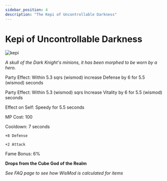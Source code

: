 ```yaml
---
sidebar_position: 4
description: "The Kepi of Uncontrollable Darkness"
---
```


# Kepi of Uncontrollable Darkness

![kepi](https://vwiki.valorserver.com/api/item/picture/kepi%20of%20uncontrollable%20darkness)

<i>A skull of the Dark Knight's minions, it has been morphed to be worn by a hero.</i>

Party Effect: Within 5.3 sqrs (wismod) increase Defense by 6 for 5.5 (wismod) seconds

Party Effect: Within 5.3 (wismod) sqrs Increase Vitality by 6 for 5.5 (wismod) seconds

Effect on Self: Speedy for 5.5 seconds

MP Cost: 100

Cooldown: 7 seconds

    +8 Defense
    
    +2 Attack

Fame Bonus: 6%

**Drops from the Cube God of the Realm**

*See FAQ page to see how WisMod is calculated for items*
